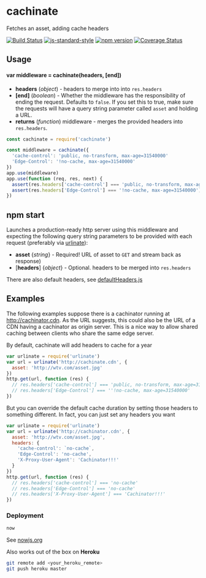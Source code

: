 # cachinate

Fetches an asset, adding cache headers

<!-- VDOC.badges travis; standard; npm; coveralls -->
<!-- DON'T EDIT THIS SECTION (including comments), INSTEAD RE-RUN `vdoc` TO UPDATE -->
[![Build Status](https://travis-ci.org/vigour-io/cachinate.svg?branch=master)](https://travis-ci.org/vigour-io/cachinate)
[![js-standard-style](https://img.shields.io/badge/code%20style-standard-brightgreen.svg)](http://standardjs.com/)
[![npm version](https://badge.fury.io/js/cachinate.svg)](https://badge.fury.io/js/cachinate)
[![Coverage Status](https://coveralls.io/repos/github/vigour-io/cachinate/badge.svg?branch=master)](https://coveralls.io/github/vigour-io/cachinate?branch=master)

<!-- VDOC END -->

## Usage

<!-- VDOC.jsdoc cachinate -->
<!-- DON'T EDIT THIS SECTION (including comments), INSTEAD RE-RUN `vdoc` TO UPDATE -->
#### var middleware = cachinate(headers, [end])
- **headers** (*object*) - headers to merge into into `res.headers`
- **[end]** (*boolean*) - Whether the middleware has the responsibility of ending the request. Defaults to `false`. If you set this to true, make sure the requests will have a query string parameter called `asset` and holding a URL.
- **returns** (*function*) middleware - merges the provided headers into `res.headers`.

<!-- VDOC END -->

```javascript
const cachinate = require('cachinate')

const middleware = cachinate({
  'cache-control': 'public, no-transform, max-age=31540000'
  'Edge-Control': '!no-cache, max-age=31540000'
})
app.use(middleware)
app.use(function (req, res, next) {
  assert(res.headers['cache-control'] === 'public, no-transform, max-age=31540000')
  assert(res.headers['Edge-Control'] === '!no-cache, max-age=31540000')
})
```

## npm start

Launches a production-ready http server using this middleware and expecting the following query string parameters to be provided with each request (preferably via [urlinate](npmjs.com/package/urlinate)):
  - **asset** {*string*} - Required! URL of asset to `GET` and stream back as response)
  - [**headers**] {*object*} - Optional. headers to be merged into `res.headers`

There are also default headers, see [defaultHeaders.js](defaultHeaders.js)

## Examples

The following examples suppose there is a cachinator running at http://cachinator.cdn. As the URL suggests, this could also be the URL of a CDN having a cachinator as origin server. This is a nice way to allow shared caching between clients who share the same edge server.

By default, cachinate will add headers to cache for a year
```javascript
var urlinate = require('urlinate')
var url = urlinate('http://cachinate.cdn', {
  asset: 'http://wtv.com/asset.jpg'
})
http.get(url, function (res) {
  // res.headers['cache-control'] === 'public, no-transform, max-age=31540000'
  // res.headers['Edge-Control'] === ''!no-cache, max-age=31540000'
})
```

But you can override the default cache duration by setting those headers to something different. In fact, you can just set any headers you want

```javascript
var urlinate = require('urlinate')
var url = urlinate('http://cachinator.cdn', {
  asset: 'http://wtv.com/asset.jpg',
  headers: {
    'cache-control': `no-cache`,
    'Edge-Control': 'no-cache',
    'X-Proxy-User-Agent': 'Cachinator!!!'
  }
})
http.get(url, function (res) {
  // res.headers['cache-control'] === 'no-cache'
  // res.headers['Edge-Control'] === 'no-cache'
  // res.headers['X-Proxy-User-Agent'] === 'Cachinator!!!'
})
```

### Deployment

```sh
now
```
See [nowjs.org](nowjs.org)

Also works out of the box on **Heroku**

```sh
git remote add <your_heroku_remote>
git push heroku master
```